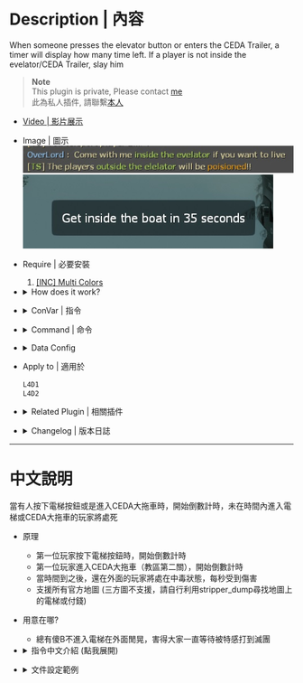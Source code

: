 # Description | 內容
When someone presses the elevator button or enters the CEDA Trailer, a timer will display how many time left. If a player is not inside the evelator/CEDA Trailer, slay him

> __Note__ <br/>
This plugin is private, Please contact [me](https://github.com/fbef0102/Game-Private_Plugin#私人插件列表-private-plugins-list)<br/>
此為私人插件, 請聯繫[本人](https://github.com/fbef0102/Game-Private_Plugin#私人插件列表-private-plugins-list)

* [Video | 影片展示](https://youtu.be/B1oghdYb_gE)

* Image | 圖示
	<br/>![l4d_elevator_getin_timer_1](image/l4d_elevator_getin_timer_1.jpg)
	<br/>![l4d_elevator_getin_timer_2](image/l4d_elevator_getin_timer_2.jpg)

* Require | 必要安裝
	1. [[INC] Multi Colors](https://github.com/fbef0102/L4D1_2-Plugins/releases/tag/Multi-Colors)

* <details><summary>How does it work?</summary>

	* When someone presses the elevator button, a timer will display how many time left. If a player is not inside the evelator Trailer, slay him
	* When someone enters the CEDA Trailer, a timer will display how many time left. If a player is not inside the CEDA Trailer, slay him
	* Modify [data/l4d_elevator_info.cfg](data/l4d_elevator_info.cfg) to detect every elevator or CEDA Trailer on the map
</details>

* <details><summary>ConVar | 指令</summary>

	* cfg/sourcemod/l4d_elevator_getin_timer.cfg
		```php
		// 0=Plugin off, 1=Plugin on.
		l4d_elevator_getin_timer_allow "1"

		// Changes how count down tumer hint displays. (0: Disable, 1:In chat, 2: In Hint Box, 3: In center text)
		l4d_elevator_getin_timer_announce_type "2"

		// Path to the Soundfile being played on each damaging Interval (Empty=Disable)
		l4d_elevator_getin_timer_damage_sound "player/survivor/voice/choke_5.wav"

		// If 1, Enable the Damage Shake 
		l4d_elevator_getin_timer_shake_enable "1"

		// If 1, When time is up, all survivor players are teleported into the elevator
		l4d_elevator_getin_timer_teleport_player "1"

		// If 1, When time is up, all survivor bots are teleported into the elevator
		l4d_elevator_getin_timer_teleport_bot "1"
		```
</details>

* <details><summary>Command | 命令</summary>
	
	None
</details>

* <details><summary>Data Config</summary>

	* [data/l4d_elevator_info.cfg](data/l4d_elevator_info.cfg)
		```php
		"elevator"
		{
			"c1m1_hotel"	//map name
			{
				"num"		"1"		//total numbers of evelator in this map
				"1"
				{
					"button_name"				"elevator_button" //evelator button targetname (please do not modify)
					"trigger_multiple_hammerid"		"1227567" 	//evelator trigger multiple hammerid (please do not modify)
					"get_inside_time"			"30"		//a timer will display how many time left
					"outside_damage"			"10"		//cause the damage to players outside the evelator
					"outside_damage_incap"		"100"	//cause the damage to incapacitated players outside the evelator
					"message"				"elevator"	//info everyone this is evelator
				}
			}
			"c5m2_park"
			{
				"num"		"1"
				"1"
				{
					"ceda_trailer"				"1"			// CEDA Trailer
					"door_name"				"finale_cleanse_exit_door" // CEDA Trailer Exit door targetname (please do not modify)
					"trigger_multiple_hammerid"		"456409" 		//CEDA Trailer trigger multiple hammerid (please do not modify)
					"get_inside_time"			"50"	 		//a timer will display how many time left
					"outside_damage"			"10" 			//cause the damage to players outside the CEDA Trailer
					"outside_damage_incap"		"100"			//cause the damage to incapacitated players outside the CEDA Trailer
					"message"				"CEDA Trailer" 		//info everyone this is CEDA Trailer
				}
			}
		}
		```
</details>

* Apply to | 適用於
	```
	L4D1
	L4D2
	```

* <details><summary>Related Plugin | 相關插件</summary>

	1. [l4d_rescue_vehicle_leave_timer](https://github.com/fbef0102/L4D2-Plugins/tree/master/l4d_rescue_vehicle_leave_timer): When rescue vehicle arrived and a timer will display how many time left for vehicle leaving. If a player is not on rescue vehicle or zone, slay him
		> 救援來臨之後，未在時間內上救援飛機逃亡的玩家將處死
</details>

* <details><summary>Changelog | 版本日誌</summary>

	* v1.2 (2022-12-18)
		* When time is up, all survivor players are teleported into the elevator
		* When time is up, all survivor bots are teleported into the elevator

	* v1.1 (2022-11-15)
		* Cause the damage to incapacitated players outside the evelator/CEDA Trailer

	* v1.0
		* Initial Release
</details>

- - - -
# 中文說明
當有人按下電梯按鈕或是進入CEDA大拖車時，開始倒數計時，未在時間內進入電梯或CEDA大拖車的玩家將處死

* 原理
	* 第一位玩家按下電梯按鈕時，開始倒數計時
	* 第一位玩家進入CEDA大拖車（教區第二關），開始倒數計時
	* 當時間到之後，還在外面的玩家將處在中毒狀態，每秒受到傷害
	* 支援所有官方地圖 (三方圖不支援，請自行利用stripper_dump尋找地圖上的電梯或付錢)

* 用意在哪?
	* 總有傻B不進入電梯在外面閒晃，害得大家一直等待被特感打到滅團

* <details><summary>指令中文介紹 (點我展開)</summary>

	* cfg/sourcemod/l4d_elevator_getin_timer.cfg
		```php
		// 0=關閉插件, 1=啟動插件
		l4d_elevator_getin_timer_allow "1"

		// 倒數提示該如何顯示. (0: 不提示, 1: 聊天框, 2: 黑底白字框, 3: 螢幕正中間)
		l4d_elevator_getin_timer_announce_type "2"

		// 電梯門外，玩家中毒狀態的音效檔案，路徑相對於sound資料夾 (留白=無音效)
		l4d_elevator_getin_timer_damage_sound "player/survivor/voice/choke_5.wav"

		// 為1時，電梯門外，玩家中毒狀態時螢幕會晃動
		l4d_elevator_getin_timer_shake_enable "1"

		// 為1時，時間到之後，將所有真人倖存者傳送到電梯內
		l4d_elevator_getin_timer_teleport_player "1"

		// 為1時，時間到之後，將所有AI倖存者傳送到電梯內
		l4d_elevator_getin_timer_teleport_bot "1"
		```
</details>

* <details><summary>文件設定範例</summary>

	* 設置文件[data/l4d_elevator_info.cfg](data/l4d_elevator_info.cfg)，修改每一張地圖的電梯或CEDA大拖車
	* 支援所有官方地圖 (三方圖不支援，請自行利用stripper_dump尋找地圖上的電梯或付錢)
		```php
		"elevator"
		{
			"c1m1_hotel"	// 地圖名，必須一模一樣
			{
				"num"		"1"		// 該地圖電梯總數
				"1"
				{
					"button_name"				"elevator_button" 	// 電梯按鈕的專屬targetname (不能修改)
					"trigger_multiple_hammerid"		"1227567" 		// 電梯區域的專屬hammerid (不能修改)
					"get_inside_time"			"30"			// 倒數計時秒數
					"outside_damage"			"10"			// 每秒對電梯外的玩家造成的傷害
					"outside_damage_incap"		"100"			//每秒對電梯外的倒地或掛邊玩家造成的傷害
					"message"				"elevator"		// 通知所有人這是電梯 (可自行修改)
				}
			}
			"c5m2_park"
			{
				"num"		"1"
				"1"
				{
					"ceda_trailer"				"1"				// 這是CEDA拖車
					"door_name"				"finale_cleanse_exit_door"	// CEDA拖車末端門的專屬targetname (不能修改)
					"trigger_multiple_hammerid"		"456409" 			// CEDA拖車區域的專屬hammerid (不能修改)
					"get_inside_time"			"50"	 			// 倒數計時秒數
					"outside_damage"			"10" 				// 每秒對CEDA拖車外的玩家造成的傷害
					"outside_damage_incap"		"100"				//每秒對CEDA拖車外的倒地或掛邊玩家造成的傷害
					"message"				"CEDA Trailer" 			// 通知所有人這是CEDA拖車 (可自行修改)
				}
			}
		}
		```
</details>
